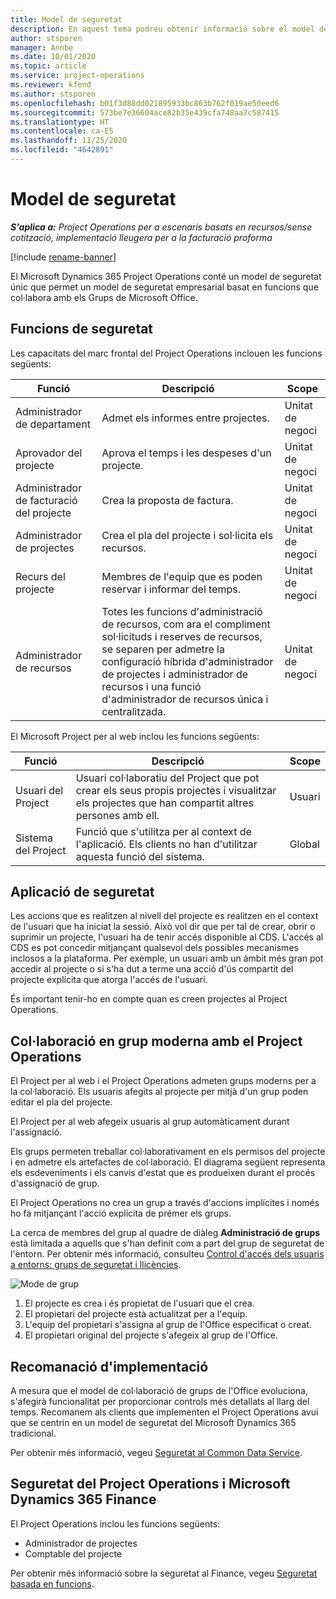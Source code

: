 ```yaml
---
title: Model de seguretat
description: En aquest tema podreu obtenir informació sobre el model de seguretat del Dynamics 365 Project Operations.
author: stsporen
manager: Annbe
ms.date: 10/01/2020
ms.topic: article
ms.service: project-operations
ms.reviewer: kfend
ms.author: stsporen
ms.openlocfilehash: b01f3d88dd021895933bc863b762f019ae50eed6
ms.sourcegitcommit: 573be7e36604ace82b35e439cfa748aa7c587415
ms.translationtype: HT
ms.contentlocale: ca-ES
ms.lasthandoff: 11/25/2020
ms.locfileid: "4642891"
---
```

# <a name="security-model"></a>Model de seguretat

_**S'aplica a:** Project Operations per a escenaris basats en recursos/sense cotització, implementació lleugera per a la facturació proforma_

[!include [rename-banner](~/includes/cc-data-platform-banner.md)]

El Microsoft Dynamics 365 Project Operations conté un model de seguretat únic que permet un model de seguretat empresarial basat en funcions que col·labora amb els Grups de Microsoft Office. 


## <a name="security-roles"></a>Funcions de seguretat
Les capacitats del marc frontal del Project Operations inclouen les funcions següents:

| Funció                          | Descripció                                                                                                                                                                 | Scope |
|-------------------------------|-----------------------------------------------------------------------------------------------------------------------------------------------------------------------------|------|
| Administrador de departament              | Admet els informes entre projectes.                                                                                                            | Unitat de negoci              |
| Aprovador del projecte              | Aprova el temps i les despeses d'un projecte.                                                                                                                              | Unitat de negoci |
| Administrador de facturació del projecte | Crea la proposta de factura.                                                                                                                                                 | Unitat de negoci |
| Administrador de projectes               | Crea el pla del projecte i sol·licita els recursos.                                                                                                                              | Unitat de negoci |
| Recurs del projecte              | Membres de l'equip que es poden reservar i informar del temps.                                                                                                          | Unitat de negoci|
| Administrador de recursos              | Totes les funcions d'administració de recursos, com ara el compliment sol·licituds i reserves de recursos, se separen per admetre la configuració híbrida d'administrador de projectes i administrador de recursos i una funció d'administrador de recursos única i centralitzada. | Unitat de negoci |


El Microsoft Project per al web inclou les funcions següents:

| Funció           | Descripció                                                                                                        | Scope  |
|----------------|--------------------------------------------------------------------------------------------------------------------|--------|
| Usuari del Project   | Usuari col·laboratiu del Project que pot crear els seus propis projectes i visualitzar els projectes que han compartit altres persones amb ell. | Usuari   |
| Sistema del Project | Funció que s'utilitza per al context de l'aplicació. Els clients no han d'utilitzar aquesta funció del sistema.                                    | Global |

## <a name="security-enforcement"></a>Aplicació de seguretat
Les accions que es realitzen al nivell del projecte es realitzen en el context de l'usuari que ha iniciat la sessió. Això vol dir que per tal de crear, obrir o suprimir un projecte, l'usuari ha de tenir accés disponible al CDS. L'accés al CDS es pot concedir mitjançant qualsevol dels possibles mecanismes inclosos a la plataforma. Per exemple, un usuari amb un àmbit més gran pot accedir al projecte o si s'ha dut a terme una acció d'ús compartit del projecte explícita que atorga l'accés de l'usuari.

És important tenir-ho en compte quan es creen projectes al Project Operations.

## <a name="modern-group-collaboration-with-project-operations"></a>Col·laboració en grup moderna amb el Project Operations
El Project per al web i el Project Operations admeten grups moderns per a la col·laboració. Els usuaris afegits al projecte per mitjà d'un grup poden editar el pla del projecte.

El Project per al web afegeix usuaris al grup automàticament durant l'assignació.

Els grups permeten treballar col·laborativament en els permisos del projecte i en admetre els artefactes de col·laboració. El diagrama següent representa els esdeveniments i els canvis d'estat que es produeixen durant el procés d'assignació de grup.

El Project Operations no crea un grup a través d'accions implícites i només ho fa mitjançant l'acció explícita de prémer els grups.

La cerca de membres del grup al quadre de diàleg **Administració de grups** està limitada a aquells que s'han definit com a part del grup de seguretat de l'entorn. Per obtenir més informació, consulteu [Control d'accés dels usuaris a entorns: grups de seguretat i llicències](https://docs.microsoft.com/power-platform/admin/control-user-access).

![Mode de grup](./media/groupsmode.png)

1. El projecte es crea i és propietat de l'usuari que el crea.
2. El propietari del projecte està actualitzat per a l'equip.
3. L'equip del propietari s'assigna al grup de l'Office especificat o creat.
4. El propietari original del projecte s'afegeix al grup de l'Office.

## <a name="deployment-recommendation"></a>Recomanació d'implementació
A mesura que el model de col·laboració de grups de l'Office evoluciona, s'afegirà funcionalitat per proporcionar controls més detallats al llarg del temps. Recomanem als clients que implementen el Project Operations avui que se centrin en un model de seguretat del Microsoft Dynamics 365 tradicional.

Per obtenir més informació, vegeu [Seguretat al Common Data Service](https://docs.microsoft.com/power-platform/admin/wp-security).

## <a name="project-operations-and-microsoft-dynamics-365-finance-security"></a>Seguretat del Project Operations i Microsoft Dynamics 365 Finance
El Project Operations inclou les funcions següents:

- Administrador de projectes
- Comptable del projecte

Per obtenir més informació sobre la seguretat al Finance, vegeu [Seguretat basada en funcions](https://docs.microsoft.com/dynamics365/fin-ops-core/dev-itpro/sysadmin/role-based-security).


